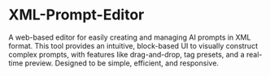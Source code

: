 # XML-Prompt-Editor
A web-based editor for easily creating and managing AI prompts in XML format. This tool provides an intuitive, block-based UI to visually construct complex prompts, with features like drag-and-drop, tag presets, and a real-time preview. Designed to be simple, efficient, and responsive.
